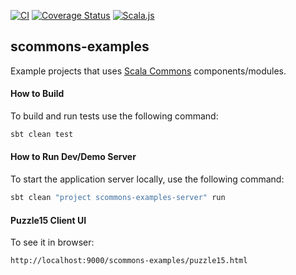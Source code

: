 
[![CI](https://github.com/scommons/scommons-examples/actions/workflows/ci.yml/badge.svg?branch=master)](https://github.com/scommons/scommons-examples/actions/workflows/ci.yml?query=workflow%3Aci+branch%3Amaster)
[![Coverage Status](https://coveralls.io/repos/github/scommons/scommons-examples/badge.svg?branch=master)](https://coveralls.io/github/scommons/scommons-examples?branch=master)
[![Scala.js](https://www.scala-js.org/assets/badges/scalajs-1.8.0.svg)](https://www.scala-js.org)

## scommons-examples
Example projects that uses [Scala Commons](https://scommons.github.io/) components/modules.

#### How to Build

To build and run tests use the following command:
```bash
sbt clean test
```

#### How to Run Dev/Demo Server

To start the application server locally, use the following command:
```bash
sbt clean "project scommons-examples-server" run
```

#### Puzzle15 Client UI

To see it in browser:
```
http://localhost:9000/scommons-examples/puzzle15.html
```
